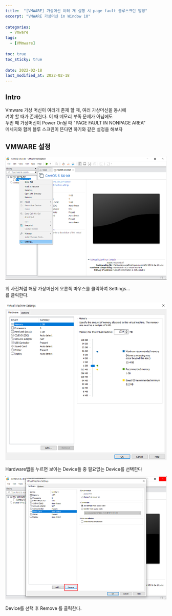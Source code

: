 ```yaml
---
title:  "[VMWARE] 가상머신 여러 개 실행 시 page fault 블루스크린 발생"
excerpt: "VMWARE 가상머신 in Window 10"

categories:
  - Vmware
tags:
  - [VMmware]

toc: true
toc_sticky: true
 
date: 2022-02-18
last_modified_at: 2022-02-18
---
```


## Intro  

Vmware 가상 머신이 여러개 존재 할 때, 여러 가상머신을 동시에  
켜야 할 때가 존재한다. 이 때 메모리 부족 문제가 아님에도  
두번 째 가상머신이 Power On될 때 "PAGE FAULT IN NONPAGE AREA"  
메세지와 함께 블루 스크린이 뜬다면 하기와 같은 설정을 해보자  


## VMWARE 설정  
![1_setting](/assets/image/1_vmware/1_page_fault/1_setting.png)  

위 사진처럼 해당 가상머신에 오른쪽 마우스를 클릭하여 Settings...  
를 클릭한다. 
  
![2_hardware](/assets/image/1_vmware/1_page_fault/2_hardware.png)  

Hardware탭을 누르면 보이는 Device들 중 필요없는 Device를 선택한다  

![3_Remove](/assets/image/1_vmware/1_page_fault/3_Remove.png)  

Device를 선택 후 Remove 를 클릭한다.
